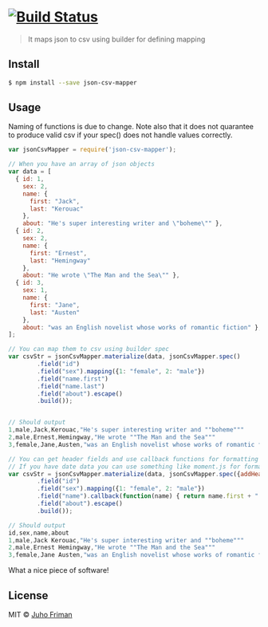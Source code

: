 # [![Build Status](https://travis-ci.org/juhofriman/json-to-csv-mapper.svg?branch=master)](https://travis-ci.org/juhofriman/json-to-csv-mapper)

> It maps json to csv using builder for defining mapping


## Install

```sh
$ npm install --save json-csv-mapper
```


## Usage

Naming of functions is due to change. Note also that it does not quarantee to produce valid csv if your spec() does not handle values correctly.

```js
var jsonCsvMapper = require('json-csv-mapper');

// When you have an array of json objects
var data = [
  { id: 1,
    sex: 2,
    name: {
      first: "Jack",
      last: "Kerouac"
    },
    about: "He's super interesting writer and \"boheme\"" },
  { id: 2,
    sex: 2,
    name: {
      first: "Ernest",
      last: "Hemingway"
    },
    about: "He wrote \"The Man and the Sea\"" },
  { id: 3,
    sex: 1,
    name: {
      first: "Jane",
      last: "Austen"
    },
    about: "was an English novelist whose works of romantic fiction" },
];

// You can map them to csv using builder spec
var csvStr = jsonCsvMapper.materialize(data, jsonCsvMapper.spec()
        .field("id")
        .field("sex").mapping({1: "female", 2: "male"})
        .field("name.first")
        .field("name.last")
        .field("about").escape()
        .build());


// Should output
1,male,Jack,Kerouac,"He's super interesting writer and ""boheme"""
2,male,Ernest,Hemingway,"He wrote ""The Man and the Sea"""
3,female,Jane,Austen,"was an English novelist whose works of romantic fiction"

// You can get header fields and use callback functions for formatting values (even nested values like in this case)
// If you have date data you can use something like moment.js for formatting on those callbacks
var csvStr = jsonCsvMapper.materialize(data, jsonCsvMapper.spec({addHeader: true})
        .field("id")
        .field("sex").mapping({1: "female", 2: "male"})
        .field("name").callback(function(name) { return name.first + " " + name.last; })
        .field("about").escape()
        .build());

// Should output
id,sex,name,about
1,male,Jack Kerouac,"He's super interesting writer and ""boheme"""
2,male,Ernest Hemingway,"He wrote ""The Man and the Sea"""
3,female,Jane Austen,"was an English novelist whose works of romantic fiction"

```
What a nice piece of software!


## License

MIT © [Juho Friman]()


[npm-image]: https://badge.fury.io/js/json-csv-mapper.svg
[npm-url]: https://npmjs.org/package/json-csv-mapper
[travis-image]: https://travis-ci.org/juhofriman/json-csv-mapper.svg?branch=master
[travis-url]: https://travis-ci.org/juhofriman/json-csv-mapper
[daviddm-image]: https://david-dm.org/juhofriman/json-csv-mapper.svg?theme=shields.io
[daviddm-url]: https://david-dm.org/juhofriman/json-csv-mapper
